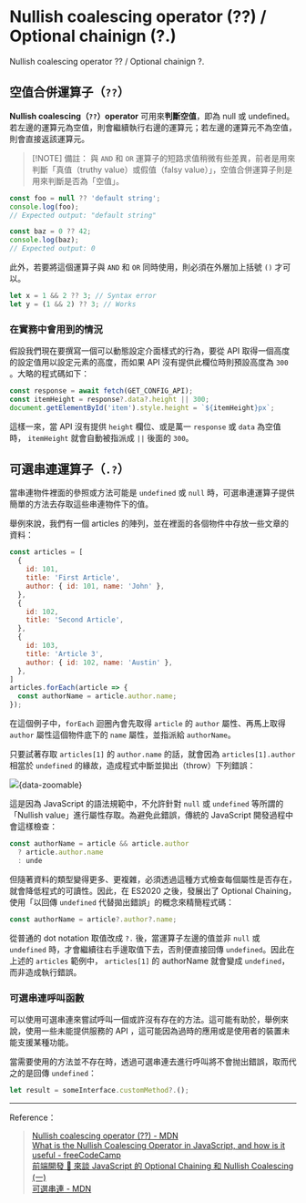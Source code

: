 # Nullish coalescing operator (??) / Optional chainign (?.)
<span class="subtitle">Nullish coalescing operator ?? / Optional chainign ?.</span>

## 空值合併運算子（`??`）

**Nullish coalescing（`??`）operator** 可用來**判斷空值**，即為 <span class="bolder">null</span> 或 <span class="bolder">undefined</span>。若左邊的運算元為空值，則會繼續執行右邊的運算元；若左邊的運算元不為空值，則會直接返該運算元。

> [!NOTE] 備註：
> 與 `AND` 和 `OR` 運算子的短路求值稍微有些差異，前者是用來判斷「真值（truthy value）或假值（falsy value）」，空值合併運算子則是用來判斷是否為「空值」。

```javascript
const foo = null ?? 'default string';
console.log(foo);
// Expected output: "default string"

const baz = 0 ?? 42;
console.log(baz);
// Expected output: 0
```

此外，若要將這個運算子與 `AND` 和 `OR` 同時使用，則必須在外層加上括號 `()` 才可以。

```javascript
let x = 1 && 2 ?? 3; // Syntax error
let y = (1 && 2) ?? 3; // Works
```

### 在實務中會用到的情況

假設我們現在要撰寫一個可以動態設定介面樣式的行為，要從 API 取得一個高度的設定值用以設定元素的高度，而如果 API 沒有提供此欄位時則預設高度為 `300` 。大略的程式碼如下：

```javascript
const response = await fetch(GET_CONFIG_API);
const itemHeight = response?.data?.height || 300;
document.getElementById('item').style.height = `${itemHeight}px`;
```

這樣一來，當 API 沒有提供 `height` 欄位、或是萬一 `response` 或 `data` 為空值時， `itemHeight` 就會自動被指派成 `||` 後面的 `300`。

## 可選串連運算子（`.?`）

當串連物件裡面的參照或方法可能是 `undefined` 或 `null` 時，可選串連運算子提供簡單的方法去存取這些串連物件下的值。

舉例來說，我們有一個 articles 的陣列，並在裡面的各個物件中存放一些文章的資料：

```javascript
const articles = [
  {
    id: 101,
    title: 'First Article',
    author: { id: 101, name: 'John' },
  },
  {
    id: 102,
    title: 'Second Article',
  },
  {
    id: 103,
    title: 'Article 3',
    author: { id: 102, name: 'Austin' },
  },
]
articles.forEach(article => {
  const authorName = article.author.name;
});
```

在這個例子中，`forEach` 迴圈內會先取得 `article` 的 `author` 屬性、再馬上取得 `author` 屬性這個物件底下的 `name` 屬性，並指派給 `authorName`。

只要試著存取 `articles[1]` 的 `author.name` 的話，就會因為 `articles[1].author` 相當於 `undefined` 的緣故，造成程式中斷並拋出（throw）下列錯誤：

![](/2023-12-11%20225155.png){data-zoomable}

這是因為 JavaScript 的語法規範中，不允許針對 `null` 或 `undefined` 等所謂的「Nullish value」進行屬性存取。為避免此錯誤，傳統的 JavaScript 開發過程中會這樣檢查：

```javascript
const authorName = article && article.author
  ? article.author.name
  : unde
```

但隨著資料的類型變得更多、更複雜，必須透過這種方式檢查每個屬性是否存在，就會降低程式的可讀性。因此，在 ES2020 之後，發展出了 Optional Chaining，使用「以回傳 `undefined` 代替拋出錯誤」的概念來精簡程式碼：

```javascript
const authorName = article?.author?.name;
```

從普通的 dot notation 取值改成 `?.` 後，當運算子左邊的值並非 `null` 或 `undefined` 時，才會繼續往右手邊取值下去，否則便直接回傳 `undefined`。因此在上述的 `articles` 範例中， `articles[1]` 的 authorName 就會變成 `undefined`，而非造成執行錯誤。

### 可選串連呼叫函數

可以使用可選串連來嘗試呼叫一個或許沒有存在的方法。這可能有助於，舉例來說，使用一些未能提供服務的 API ，這可能因為過時的應用或是使用者的裝置未能支援某種功能。 <br>

當需要使用的方法並不存在時，透過可選串連去進行呼叫將不會抛出錯誤，取而代之的是回傳 `undefined`：

```javascript
let result = someInterface.customMethod?.();
```

---

Reference：

> [Nullish coalescing operator (??) - MDN](https://developer.mozilla.org/en-US/docs/Web/JavaScript/Reference/Operators/Nullish_coalescing) <br>
> [What is the Nullish Coalescing Operator in JavaScript, and how is it useful - freeCodeCamp](https://www.freecodecamp.org/news/what-is-the-nullish-coalescing-operator-in-javascript-and-how-is-it-useful/) <br>
> [前端開發 🦏 來談 JavaScript 的 Optional Chaining 和 Nullish Coalescing (一)](https://medium.com/%E7%A8%8B%E5%BC%8F%E7%8C%BF%E5%90%83%E9%A6%99%E8%95%89/%E4%BE%86%E8%AB%87-javascript-%E7%9A%84-optional-chaining-%E5%92%8C-nullish-coalescing-part-i-992625a1861d) <br>
> [可選串連 - MDN](https://developer.mozilla.org/zh-TW/docs/Web/JavaScript/Reference/Operators/Optional_chaining#%E5%8F%AF%E9%81%B8%E4%B8%B2%E9%80%A3%E8%A1%A8%E8%BF%B0%E5%BC%8F)